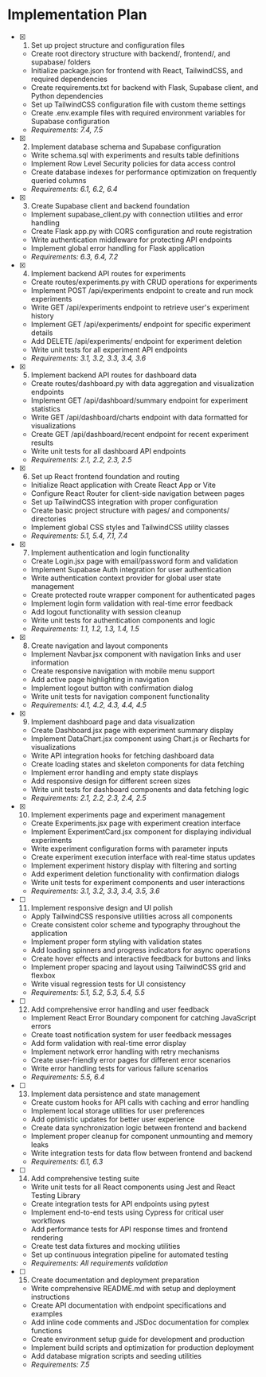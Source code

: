 # Implementation Plan

- [x] 1. Set up project structure and configuration files
  - Create root directory structure with backend/, frontend/, and supabase/ folders
  - Initialize package.json for frontend with React, TailwindCSS, and required dependencies
  - Create requirements.txt for backend with Flask, Supabase client, and Python dependencies
  - Set up TailwindCSS configuration file with custom theme settings
  - Create .env.example files with required environment variables for Supabase configuration
  - _Requirements: 7.4, 7.5_

- [x] 2. Implement database schema and Supabase configuration
  - Write schema.sql with experiments and results table definitions
  - Implement Row Level Security policies for data access control
  - Create database indexes for performance optimization on frequently queried columns
  - _Requirements: 6.1, 6.2, 6.4_

- [x] 3. Create Supabase client and backend foundation
  - Implement supabase_client.py with connection utilities and error handling
  - Create Flask app.py with CORS configuration and route registration
  - Write authentication middleware for protecting API endpoints
  - Implement global error handling for Flask application
  - _Requirements: 6.3, 6.4, 7.2_

- [x] 4. Implement backend API routes for experiments
  - Create routes/experiments.py with CRUD operations for experiments
  - Implement POST /api/experiments endpoint to create and run mock experiments
  - Write GET /api/experiments endpoint to retrieve user's experiment history
  - Implement GET /api/experiments/<id> endpoint for specific experiment details
  - Add DELETE /api/experiments/<id> endpoint for experiment deletion
  - Write unit tests for all experiment API endpoints
  - _Requirements: 3.1, 3.2, 3.3, 3.4, 3.6_

- [x] 5. Implement backend API routes for dashboard data
  - Create routes/dashboard.py with data aggregation and visualization endpoints
  - Implement GET /api/dashboard/summary endpoint for experiment statistics
  - Write GET /api/dashboard/charts endpoint with data formatted for visualizations
  - Create GET /api/dashboard/recent endpoint for recent experiment results
  - Write unit tests for all dashboard API endpoints
  - _Requirements: 2.1, 2.2, 2.3, 2.5_

- [x] 6. Set up React frontend foundation and routing
  - Initialize React application with Create React App or Vite
  - Configure React Router for client-side navigation between pages
  - Set up TailwindCSS integration with proper configuration
  - Create basic project structure with pages/ and components/ directories
  - Implement global CSS styles and TailwindCSS utility classes
  - _Requirements: 5.1, 5.4, 7.1, 7.4_

- [x] 7. Implement authentication and login functionality
  - Create Login.jsx page with email/password form and validation
  - Implement Supabase Auth integration for user authentication
  - Write authentication context provider for global user state management
  - Create protected route wrapper component for authenticated pages
  - Implement login form validation with real-time error feedback
  - Add logout functionality with session cleanup
  - Write unit tests for authentication components and logic
  - _Requirements: 1.1, 1.2, 1.3, 1.4, 1.5_

- [x] 8. Create navigation and layout components
  - Implement Navbar.jsx component with navigation links and user information
  - Create responsive navigation with mobile menu support
  - Add active page highlighting in navigation
  - Implement logout button with confirmation dialog
  - Write unit tests for navigation component functionality
  - _Requirements: 4.1, 4.2, 4.3, 4.4, 4.5_

- [x] 9. Implement dashboard page and data visualization
  - Create Dashboard.jsx page with experiment summary display
  - Implement DataChart.jsx component using Chart.js or Recharts for visualizations
  - Write API integration hooks for fetching dashboard data
  - Create loading states and skeleton components for data fetching
  - Implement error handling and empty state displays
  - Add responsive design for different screen sizes
  - Write unit tests for dashboard components and data fetching logic
  - _Requirements: 2.1, 2.2, 2.3, 2.4, 2.5_

- [x] 10. Implement experiments page and experiment management
  - Create Experiments.jsx page with experiment creation interface
  - Implement ExperimentCard.jsx component for displaying individual experiments
  - Write experiment configuration forms with parameter inputs
  - Create experiment execution interface with real-time status updates
  - Implement experiment history display with filtering and sorting
  - Add experiment deletion functionality with confirmation dialogs
  - Write unit tests for experiment components and user interactions
  - _Requirements: 3.1, 3.2, 3.3, 3.4, 3.5, 3.6_

- [ ] 11. Implement responsive design and UI polish
  - Apply TailwindCSS responsive utilities across all components
  - Create consistent color scheme and typography throughout the application
  - Implement proper form styling with validation states
  - Add loading spinners and progress indicators for async operations
  - Create hover effects and interactive feedback for buttons and links
  - Implement proper spacing and layout using TailwindCSS grid and flexbox
  - Write visual regression tests for UI consistency
  - _Requirements: 5.1, 5.2, 5.3, 5.4, 5.5_

- [ ] 12. Add comprehensive error handling and user feedback
  - Implement React Error Boundary component for catching JavaScript errors
  - Create toast notification system for user feedback messages
  - Add form validation with real-time error display
  - Implement network error handling with retry mechanisms
  - Create user-friendly error pages for different error scenarios
  - Write error handling tests for various failure scenarios
  - _Requirements: 5.5, 6.4_

- [ ] 13. Implement data persistence and state management
  - Create custom hooks for API calls with caching and error handling
  - Implement local storage utilities for user preferences
  - Add optimistic updates for better user experience
  - Create data synchronization logic between frontend and backend
  - Implement proper cleanup for component unmounting and memory leaks
  - Write integration tests for data flow between frontend and backend
  - _Requirements: 6.1, 6.3_

- [ ] 14. Add comprehensive testing suite
  - Write unit tests for all React components using Jest and React Testing Library
  - Create integration tests for API endpoints using pytest
  - Implement end-to-end tests using Cypress for critical user workflows
  - Add performance tests for API response times and frontend rendering
  - Create test data fixtures and mocking utilities
  - Set up continuous integration pipeline for automated testing
  - _Requirements: All requirements validation_

- [ ] 15. Create documentation and deployment preparation
  - Write comprehensive README.md with setup and deployment instructions
  - Create API documentation with endpoint specifications and examples
  - Add inline code comments and JSDoc documentation for complex functions
  - Create environment setup guide for development and production
  - Implement build scripts and optimization for production deployment
  - Add database migration scripts and seeding utilities
  - _Requirements: 7.5_